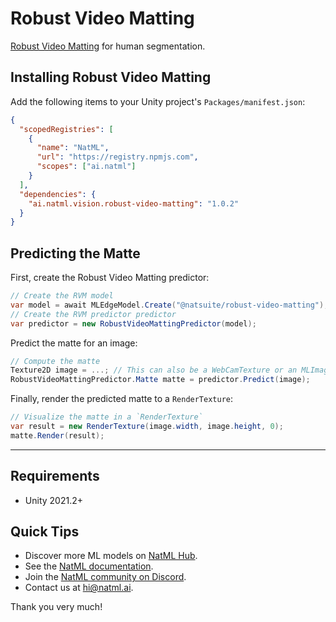 # Robust Video Matting
[Robust Video Matting](https://peterl1n.github.io/RobustVideoMatting/) for human segmentation.

## Installing Robust Video Matting
Add the following items to your Unity project's `Packages/manifest.json`:
```json
{
  "scopedRegistries": [
    {
      "name": "NatML",
      "url": "https://registry.npmjs.com",
      "scopes": ["ai.natml"]
    }
  ],
  "dependencies": {
    "ai.natml.vision.robust-video-matting": "1.0.2"
  }
}
```

## Predicting the Matte
First, create the Robust Video Matting predictor:
```csharp
// Create the RVM model
var model = await MLEdgeModel.Create("@natsuite/robust-video-matting");
// Create the RVM predictor predictor
var predictor = new RobustVideoMattingPredictor(model);
```

Predict the matte for an image:
```csharp
// Compute the matte
Texture2D image = ...; // This can also be a WebCamTexture or an MLImageFeature
RobustVideoMattingPredictor.Matte matte = predictor.Predict(image);
```

Finally, render the predicted matte to a `RenderTexture`:
```csharp
// Visualize the matte in a `RenderTexture`
var result = new RenderTexture(image.width, image.height, 0);
matte.Render(result);
```

___

## Requirements
- Unity 2021.2+

## Quick Tips
- Discover more ML models on [NatML Hub](https://hub.natml.ai).
- See the [NatML documentation](https://docs.natml.ai/unity).
- Join the [NatML community on Discord](https://natml.ai/community).
- Contact us at [hi@natml.ai](mailto:hi@natml.ai).

Thank you very much!